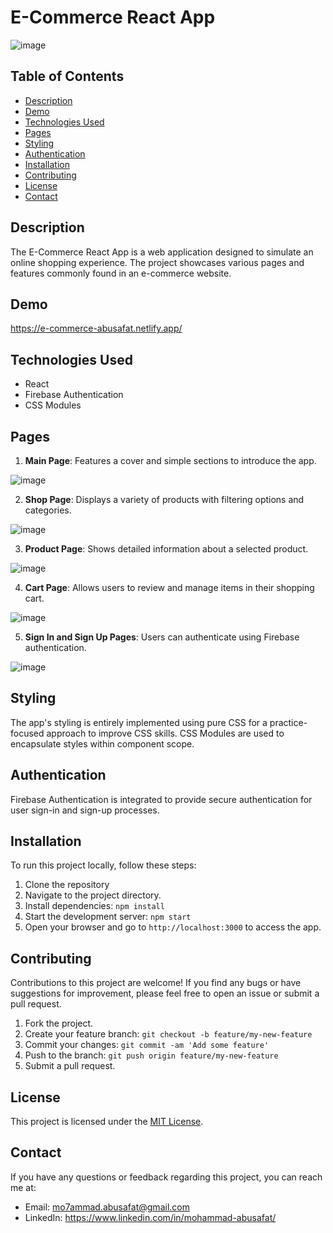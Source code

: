 # E-Commerce React App

![image](https://github.com/Mo7ammadAbuSafat/ECommerce-ReactJs/assets/103439731/9ae656ab-806d-416f-9ec4-399923f81672)

## Table of Contents

- [Description](#description)
- [Demo](#demo)
- [Technologies Used](#technologies-used)
- [Pages](#pages)
- [Styling](#styling)
- [Authentication](#authentication)
- [Installation](#installation)
- [Contributing](#contributing)
- [License](#license)
- [Contact](#contact)

## Description

The E-Commerce React App is a web application designed to simulate an online shopping experience. The project showcases various pages and features commonly found in an e-commerce website.

## Demo

https://e-commerce-abusafat.netlify.app/


## Technologies Used

- React
- Firebase Authentication
- CSS Modules


## Pages

1. **Main Page**: Features a cover and simple sections to introduce the app.

![image](https://github.com/Mo7ammadAbuSafat/ECommerce-ReactJs/assets/103439731/83132966-433a-47ec-a57b-33f080ae52a1)

2. **Shop Page**: Displays a variety of products with filtering options and categories.

![image](https://github.com/Mo7ammadAbuSafat/ECommerce-ReactJs/assets/103439731/017fea65-862d-49e6-9d54-1ec15810e9ed)

3. **Product Page**: Shows detailed information about a selected product.

![image](https://github.com/Mo7ammadAbuSafat/ECommerce-ReactJs/assets/103439731/9f1cbf70-e2e2-4a97-b95e-0d67881ec8c2)

4. **Cart Page**: Allows users to review and manage items in their shopping cart.

![image](https://github.com/Mo7ammadAbuSafat/ECommerce-ReactJs/assets/103439731/2cd0b839-647a-4073-a845-6fe822e85cc0)

5. **Sign In and Sign Up Pages**: Users can authenticate using Firebase authentication.

![image](https://github.com/Mo7ammadAbuSafat/ECommerce-ReactJs/assets/103439731/319b24af-b23c-496d-b8dd-4695cb942850)


## Styling

The app's styling is entirely implemented using pure CSS for a practice-focused approach to improve CSS skills. CSS Modules are used to encapsulate styles within component scope.

## Authentication

Firebase Authentication is integrated to provide secure authentication for user sign-in and sign-up processes.

## Installation

To run this project locally, follow these steps:

1. Clone the repository
2. Navigate to the project directory.
3. Install dependencies: `npm install`
4. Start the development server: `npm start`
5. Open your browser and go to `http://localhost:3000` to access the app.


## Contributing

Contributions to this project are welcome! If you find any bugs or have suggestions for improvement, please feel free to open an issue or submit a pull request.

1. Fork the project.
2. Create your feature branch: `git checkout -b feature/my-new-feature`
3. Commit your changes: `git commit -am 'Add some feature'`
4. Push to the branch: `git push origin feature/my-new-feature`
5. Submit a pull request.

## License

This project is licensed under the [MIT License](LICENSE).


## Contact

If you have any questions or feedback regarding this project, you can reach me at:
- Email: mo7ammad.abusafat@gmail.com
- LinkedIn: https://www.linkedin.com/in/mohammad-abusafat/
